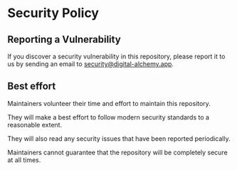 # Security Policy

## Reporting a Vulnerability

If you discover a security vulnerability in this repository, please report 
it to us by sending an email to security@digital-alchemy.app.

## Best effort

Maintainers volunteer their time and effort to maintain this repository.

They will make a best effort to follow modern security standards to a reasonable extent.

They will also read any security issues that have been reported periodically.

Maintainers cannot guarantee that the repository will be completely secure at all times.
